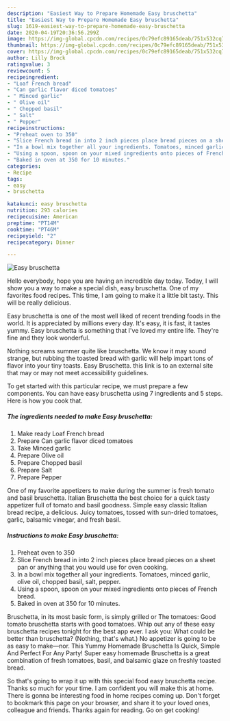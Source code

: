 ```yaml
---
description: "Easiest Way to Prepare Homemade Easy bruschetta"
title: "Easiest Way to Prepare Homemade Easy bruschetta"
slug: 1619-easiest-way-to-prepare-homemade-easy-bruschetta
date: 2020-04-19T20:36:56.299Z
image: https://img-global.cpcdn.com/recipes/0c79efc89165deab/751x532cq70/easy-bruschetta-recipe-main-photo.jpg
thumbnail: https://img-global.cpcdn.com/recipes/0c79efc89165deab/751x532cq70/easy-bruschetta-recipe-main-photo.jpg
cover: https://img-global.cpcdn.com/recipes/0c79efc89165deab/751x532cq70/easy-bruschetta-recipe-main-photo.jpg
author: Lilly Brock
ratingvalue: 3
reviewcount: 5
recipeingredient:
- "Loaf French bread"
- "Can garlic flavor diced tomatoes"
- " Minced garlic"
- " Olive oil"
- " Chopped basil"
- " Salt"
- " Pepper"
recipeinstructions:
- "Preheat oven to 350"
- "Slice French bread in into 2 inch pieces place bread pieces on a sheet pan or anything that you would use for oven cooking."
- "In a bowl mix together all your ingredients. Tomatoes, minced garlic, olive oil, chopped basil, salt, pepper."
- "Using a spoon, spoon on your mixed ingredients onto pieces of French bread."
- "Baked in oven at 350 for 10 minutes."
categories:
- Recipe
tags:
- easy
- bruschetta

katakunci: easy bruschetta 
nutrition: 293 calories
recipecuisine: American
preptime: "PT14M"
cooktime: "PT46M"
recipeyield: "2"
recipecategory: Dinner

---
```



![Easy bruschetta](https://img-global.cpcdn.com/recipes/0c79efc89165deab/751x532cq70/easy-bruschetta-recipe-main-photo.jpg)

Hello everybody, hope you are having an incredible day today. Today, I will show you a way to make a special dish, easy bruschetta. One of my favorites food recipes. This time, I am going to make it a little bit tasty. This will be really delicious.

Easy bruschetta is one of the most well liked of recent trending foods in the world. It is appreciated by millions every day. It's easy, it is fast, it tastes yummy. Easy bruschetta is something that I've loved my entire life. They're fine and they look wonderful.

Nothing screams summer quite like bruschetta. We know it may sound strange, but rubbing the toasted bread with garlic will help impart tons of flavor into your tiny toasts. Easy Bruschetta. this link is to an external site that may or may not meet accessibility guidelines.


To get started with this particular recipe, we must prepare a few components. You can have easy bruschetta using 7 ingredients and 5 steps. Here is how you cook that.

<!--inarticleads1-->

##### The ingredients needed to make Easy bruschetta:

1. Make ready Loaf French bread
1. Prepare Can garlic flavor diced tomatoes
1. Take  Minced garlic
1. Prepare  Olive oil
1. Prepare  Chopped basil
1. Prepare  Salt
1. Prepare  Pepper


One of my favorite appetizers to make during the summer is fresh tomato and basil bruschetta. Italian Bruschetta the best choice for a quick tasty appetizer full of tomato and basil goodness. Simple easy classic Italian bread recipe, a delicious. Juicy tomatoes, tossed with sun-dried tomatoes, garlic, balsamic vinegar, and fresh basil. 

<!--inarticleads2-->

##### Instructions to make Easy bruschetta:

1. Preheat oven to 350
1. Slice French bread in into 2 inch pieces place bread pieces on a sheet pan or anything that you would use for oven cooking.
1. In a bowl mix together all your ingredients. Tomatoes, minced garlic, olive oil, chopped basil, salt, pepper.
1. Using a spoon, spoon on your mixed ingredients onto pieces of French bread.
1. Baked in oven at 350 for 10 minutes.


Bruschetta, in its most basic form, is simply grilled or The tomatoes: Good tomato bruschetta starts with good tomatoes. Whip out any of these easy bruschetta recipes tonight for the best app ever. I ask you: What could be better than bruschetta? (Nothing, that&#39;s what.) No appetizer is going to be as easy to make—nor. This Yummy Homemade Bruschetta Is Quick, Simple And Perfect For Any Party! Super easy homemade Bruschetta is a great combination of fresh tomatoes, basil, and balsamic glaze on freshly toasted bread. 

So that's going to wrap it up with this special food easy bruschetta recipe. Thanks so much for your time. I am confident you will make this at home. There is gonna be interesting food in home recipes coming up. Don't forget to bookmark this page on your browser, and share it to your loved ones, colleague and friends. Thanks again for reading. Go on get cooking!
